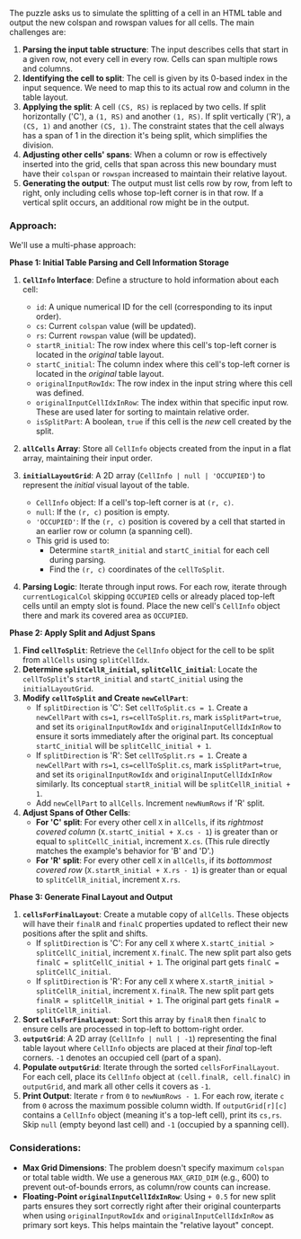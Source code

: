 The puzzle asks us to simulate the splitting of a cell in an HTML table and output the new colspan and rowspan values for all cells. The main challenges are:
1.  **Parsing the input table structure**: The input describes cells that start in a given row, not every cell in every row. Cells can span multiple rows and columns.
2.  **Identifying the cell to split**: The cell is given by its 0-based index in the input sequence. We need to map this to its actual row and column in the table layout.
3.  **Applying the split**: A cell `(CS, RS)` is replaced by two cells. If split horizontally ('C'), a `(1, RS)` and another `(1, RS)`. If split vertically ('R'), a `(CS, 1)` and another `(CS, 1)`. The constraint states that the cell always has a span of 1 in the direction it's being split, which simplifies the division.
4.  **Adjusting other cells' spans**: When a column or row is effectively inserted into the grid, cells that span across this new boundary must have their `colspan` or `rowspan` increased to maintain their relative layout.
5.  **Generating the output**: The output must list cells row by row, from left to right, only including cells whose top-left corner is in that row. If a vertical split occurs, an additional row might be in the output.

### Approach:

We'll use a multi-phase approach:

**Phase 1: Initial Table Parsing and Cell Information Storage**

1.  **`CellInfo` Interface**: Define a structure to hold information about each cell:
    *   `id`: A unique numerical ID for the cell (corresponding to its input order).
    *   `cs`: Current `colspan` value (will be updated).
    *   `rs`: Current `rowspan` value (will be updated).
    *   `startR_initial`: The row index where this cell's top-left corner is located in the *original* table layout.
    *   `startC_initial`: The column index where this cell's top-left corner is located in the *original* table layout.
    *   `originalInputRowIdx`: The row index in the input string where this cell was defined.
    *   `originalInputCellIdxInRow`: The index within that specific input row. These are used later for sorting to maintain relative order.
    *   `isSplitPart`: A boolean, `true` if this cell is the *new* cell created by the split.

2.  **`allCells` Array**: Store all `CellInfo` objects created from the input in a flat array, maintaining their input order.

3.  **`initialLayoutGrid`**: A 2D array (`CellInfo | null | 'OCCUPIED'`) to represent the *initial* visual layout of the table.
    *   `CellInfo` object: If a cell's top-left corner is at `(r, c)`.
    *   `null`: If the `(r, c)` position is empty.
    *   `'OCCUPIED'`: If the `(r, c)` position is covered by a cell that started in an earlier row or column (a spanning cell).
    *   This grid is used to:
        *   Determine `startR_initial` and `startC_initial` for each cell during parsing.
        *   Find the `(r, c)` coordinates of the `cellToSplit`.

4.  **Parsing Logic**: Iterate through input rows. For each row, iterate through `currentLogicalCol` skipping `OCCUPIED` cells or already placed top-left cells until an empty slot is found. Place the new cell's `CellInfo` object there and mark its covered area as `OCCUPIED`.

**Phase 2: Apply Split and Adjust Spans**

1.  **Find `cellToSplit`**: Retrieve the `CellInfo` object for the cell to be split from `allCells` using `splitCellIdx`.
2.  **Determine `splitCellR_initial`, `splitCellC_initial`**: Locate the `cellToSplit`'s `startR_initial` and `startC_initial` using the `initialLayoutGrid`.
3.  **Modify `cellToSplit` and Create `newCellPart`**:
    *   If `splitDirection` is 'C': Set `cellToSplit.cs = 1`. Create a `newCellPart` with `cs=1`, `rs=cellToSplit.rs`, mark `isSplitPart=true`, and set its `originalInputRowIdx` and `originalInputCellIdxInRow` to ensure it sorts immediately after the original part. Its conceptual `startC_initial` will be `splitCellC_initial + 1`.
    *   If `splitDirection` is 'R': Set `cellToSplit.rs = 1`. Create a `newCellPart` with `rs=1`, `cs=cellToSplit.cs`, mark `isSplitPart=true`, and set its `originalInputRowIdx` and `originalInputCellIdxInRow` similarly. Its conceptual `startR_initial` will be `splitCellR_initial + 1`.
    *   Add `newCellPart` to `allCells`. Increment `newNumRows` if 'R' split.
4.  **Adjust Spans of Other Cells**:
    *   **For 'C' split**: For every other cell `X` in `allCells`, if its *rightmost covered column* (`X.startC_initial + X.cs - 1`) is greater than or equal to `splitCellC_initial`, increment `X.cs`. (This rule directly matches the example's behavior for 'B' and 'D'.)
    *   **For 'R' split**: For every other cell `X` in `allCells`, if its *bottommost covered row* (`X.startR_initial + X.rs - 1`) is greater than or equal to `splitCellR_initial`, increment `X.rs`.

**Phase 3: Generate Final Layout and Output**

1.  **`cellsForFinalLayout`**: Create a mutable copy of `allCells`. These objects will have their `finalR` and `finalC` properties updated to reflect their new positions after the split and shifts.
    *   If `splitDirection` is 'C': For any cell `X` where `X.startC_initial > splitCellC_initial`, increment `X.finalC`. The new split part also gets `finalC = splitCellC_initial + 1`. The original part gets `finalC = splitCellC_initial`.
    *   If `splitDirection` is 'R': For any cell `X` where `X.startR_initial > splitCellR_initial`, increment `X.finalR`. The new split part gets `finalR = splitCellR_initial + 1`. The original part gets `finalR = splitCellR_initial`.
2.  **Sort `cellsForFinalLayout`**: Sort this array by `finalR` then `finalC` to ensure cells are processed in top-left to bottom-right order.
3.  **`outputGrid`**: A 2D array (`CellInfo | null | -1`) representing the final table layout where `CellInfo` objects are placed at their *final* top-left corners. `-1` denotes an occupied cell (part of a span).
4.  **Populate `outputGrid`**: Iterate through the sorted `cellsForFinalLayout`. For each cell, place its `CellInfo` object at `(cell.finalR, cell.finalC)` in `outputGrid`, and mark all other cells it covers as `-1`.
5.  **Print Output**: Iterate `r` from `0` to `newNumRows - 1`. For each row, iterate `c` from `0` across the maximum possible column width. If `outputGrid[r][c]` contains a `CellInfo` object (meaning it's a top-left cell), print its `cs,rs`. Skip `null` (empty beyond last cell) and `-1` (occupied by a spanning cell).

### Considerations:

*   **Max Grid Dimensions**: The problem doesn't specify maximum `colspan` or total table width. We use a generous `MAX_GRID_DIM` (e.g., 600) to prevent out-of-bounds errors, as column/row counts can increase.
*   **Floating-Point `originalInputCellIdxInRow`**: Using `+ 0.5` for new split parts ensures they sort correctly right after their original counterparts when using `originalInputRowIdx` and `originalInputCellIdxInRow` as primary sort keys. This helps maintain the "relative layout" concept.